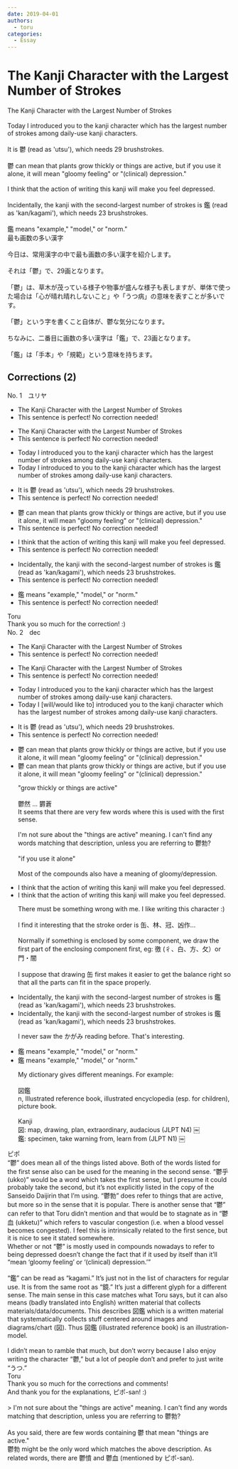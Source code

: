```yaml
---
date: 2019-04-01
authors:
  - toru
categories:
  - Essay
---
```


<h1 id="subject_show">The Kanji Character with the Largest Number of Strokes</h1>
<div class="date" hidden>Apr 1, 2019 20:06</div>
<div id="post"><div id="body_show_ori">
The Kanji Character with the Largest Number of Strokes<br/><br/>Today I introduced you to the kanji character which has the largest number of strokes among daily-use kanji characters.<br/><br/>It is 鬱 (read as 'utsu'), which needs 29 brushstrokes.<br/><br/>鬱 can mean that plants grow thickly or things are active, but if you use it alone, it will mean "gloomy feeling" or "(clinical) depression."<br/><br/>I think that the action of writing this kanji will make you feel depressed.<br/><br/>Incidentally, the kanji with the second-largest number of strokes is 鑑 (read as 'kan/kagami'), which needs 23 brushstrokes.<br/><br/>鑑 means "example," "model," or "norm." 
</div></div>

<!-- more -->

<div id="post_ja"><div id="body_show_mo">
最も画数の多い漢字<br/><br/>今日は、常用漢字の中で最も画数の多い漢字を紹介します。<br/><br/>それは「鬱」で、29画となります。<br/><br/>「鬱」は、草木が茂っている様子や物事が盛んな様子も表しますが、単体で使った場合は「心が晴れ晴れしないこと」や「うつ病」の意味を表すことが多いです。<br/><br/>「鬱」という字を書くこと自体が、鬱な気分になります。<br/><br/>ちなみに、二番目に画数の多い漢字は「鑑」で、23画となります。<br/><br/>「鑑」は「手本」や「規範」という意味を持ちます。
</div></div>

## Corrections (2)
<div id="block"><div class="first_name"> No. 1　<span class="just_name">ユリヤ</span></div><div id="block2">
<ul class="correction_field">
<li class="incorrect">The Kanji Character with the Largest Number of Strokes</li>
<li class="corrected perfect">This sentence is perfect! No correction needed!</li>
</ul>
<ul class="correction_field">
<li class="incorrect">The Kanji Character with the Largest Number of Strokes</li>
<li class="corrected perfect">This sentence is perfect! No correction needed!</li>
</ul>
<ul class="correction_field">
<li class="incorrect">Today I introduced you to the kanji character which has the largest number of strokes among daily-use kanji characters.</li>
<li class="corrected correct">
Today I introduce<span class="f_gray"><span class="sline">d</span></span> <span class="f_red">to </span>you t<span class="f_gray"><span class="sline">o t</span></span>he kanji character which has the largest number of strokes among daily-use kanji characters.
</li>
</ul>
<ul class="correction_field">
<li class="incorrect">It is 鬱 (read as 'utsu'), which needs 29 brushstrokes.</li>
<li class="corrected perfect">This sentence is perfect! No correction needed!</li>
</ul>
<ul class="correction_field">
<li class="incorrect">鬱 can mean that plants grow thickly or things are active, but if you use it alone, it will mean "gloomy feeling" or "(clinical) depression."</li>
<li class="corrected perfect">This sentence is perfect! No correction needed!</li>
</ul>
<ul class="correction_field">
<li class="incorrect">I think that the action of writing this kanji will make you feel depressed.</li>
<li class="corrected perfect">This sentence is perfect! No correction needed!</li>
</ul>
<ul class="correction_field">
<li class="incorrect">Incidentally, the kanji with the second-largest number of strokes is 鑑 (read as 'kan/kagami'), which needs 23 brushstrokes.</li>
<li class="corrected perfect">This sentence is perfect! No correction needed!</li>
</ul>
<ul class="correction_field">
<li class="incorrect">鑑 means "example," "model," or "norm." </li>
<li class="corrected perfect">This sentence is perfect! No correction needed!</li>
</ul>
</div><div class="name"><span class="just_name">Toru</span><br>
Thank you so much for the correction! :)
</div>
</div>
<div id="block"><div class="first_name"> No. 2　<span class="just_name">dec</span></div><div id="block2">
<ul class="correction_field">
<li class="incorrect">The Kanji Character with the Largest Number of Strokes</li>
<li class="corrected perfect">This sentence is perfect! No correction needed!</li>
</ul>
<ul class="correction_field">
<li class="incorrect">The Kanji Character with the Largest Number of Strokes</li>
<li class="corrected perfect">This sentence is perfect! No correction needed!</li>
</ul>
<ul class="correction_field">
<li class="incorrect">Today I introduced you to the kanji character which has the largest number of strokes among daily-use kanji characters.</li>
<li class="corrected correct">
Today I <span class="f_blue">[will/would like to]</span> introduce<span class="sline"><span class="f_red">d</span></span> you to the kanji character which has the largest number of strokes among daily-use kanji characters.
</li>
</ul>
<ul class="correction_field">
<li class="incorrect">It is 鬱 (read as 'utsu'), which needs 29 brushstrokes.</li>
<li class="corrected perfect">This sentence is perfect! No correction needed!</li>
</ul>
<ul class="correction_field">
<li class="incorrect">鬱 can mean that plants grow thickly or things are active, but if you use it alone, it will mean "gloomy feeling" or "(clinical) depression."</li>
<li class="corrected correct">
鬱 can mean that plants grow thickly or things are active, but if you use it alone, it will mean "gloomy feeling" or "(clinical) depression."
<p class="correction_comment">"grow thickly or things are active"<br/><br/>鬱然 ... 欝蒼<br/>It seems that there are very few words where this is used with the first sense.<br/><br/>I'm not sure about the "things are active" meaning. I can't find any words matching that description, unless you are referring to 鬱勃?<br/><br/>"if you use it alone"<br/><br/>Most of the compounds also have a meaning of gloomy/depression.</p>
</li>
</ul>
<ul class="correction_field">
<li class="incorrect">I think that the action of writing this kanji will make you feel depressed.</li>
<li class="corrected correct">
I think that the action of writing this kanji will make you feel depressed.
<p class="correction_comment">There must be something wrong with me. I like writing this character :)<br/><br/>I find it interesting that the stroke order is 缶、林、冠、凶作…<br/><br/>Normally if something is enclosed by some component, we draw the first part of the enclosing component first, eg:  徼 (彳、白、方、攵）or 門・闇<br/><br/>I suppose that drawing 缶 first makes it easier to get the balance right so that all the parts can fit in the space properly.</p>
</li>
</ul>
<ul class="correction_field">
<li class="incorrect">Incidentally, the kanji with the second-largest number of strokes is 鑑 (read as 'kan/kagami'), which needs 23 brushstrokes.</li>
<li class="corrected correct">
Incidentally, the kanji with the second-largest number of strokes is 鑑 (read as 'kan/kagami'), which needs 23 brushstrokes.
<p class="correction_comment">I never saw the かがみ reading before. That's interesting.</p>
</li>
</ul>
<ul class="correction_field">
<li class="incorrect">鑑 means "example," "model," or "norm." </li>
<li class="corrected correct">
鑑 means "example," "model," or "norm." 
<p class="correction_comment">My dictionary gives different meanings. For example:<br/><br/>図鑑<br/>n, Illustrated reference book, illustrated encyclopedia (esp. for children), picture book.<br/><br/>Kanji<br/>図: map, drawing, plan, extraordinary, audacious (JLPT N4) ￼<br/>鑑: specimen, take warning from, learn from (JLPT N1) ￼</p>
</li>
</ul>
</div><div class="name"><span class="just_name">ピポ</span><br>
“鬱” does mean all of the things listed above. Both of the words listed for the first sense also can be used for the meaning in the second sense. “鬱乎 (ukko)” would be a word which takes the first sense, but I presume it could probably take the second, but it’s not explicitly listed in the copy of the Sanseido Daijirin that I’m using. “鬱勃” does refer to things that are active, but more so in the sense that it is popular. There is another sense that “鬱” can refer to that Toru didn’t mention and that would be to stagnate as in “鬱血 (ukketu)” which refers to vascular congestion (i.e. when a blood vessel becomes congested). I feel this is intrinsically related to the first sence, but it is nice to see it stated somewhere.<br/>Whether or not “鬱” is mostly used in compounds nowadays to refer to being depressed doesn’t change the fact that if it used by itself than it’ll “mean ‘gloomy feeling’ or ‘(clinical) depression.’”<br/><br/>“鑑” can be read as “kagami.” It’s just not in the list of characters for regular use. It is from the same root as “鏡.” It’s just a different glyph for a different sense. The main sense in this case matches what Toru says, but it can also means (badly translated into English) written material that collects materials/data/documents. This describes 図鑑 which is a written material that systematically collects stuff centered around images and diagrams/chart (図). Thus 図鑑 (illustrated reference book) is an illustration-model.<br/><br/>I didn’t mean to ramble that much, but don’t worry because I also enjoy writing the character “鬱,” but a lot of people don’t and prefer to just write “うつ.”
</div>
<div class="name"><span class="just_name">Toru</span><br>
Thank you so much for the corrections and comments!<br/>And thank you for the explanations, ピポ-san! :)<br/><br/>&gt; I'm not sure about the "things are active" meaning. I can't find any words matching that description, unless you are referring to 鬱勃?<br/><br/>As you said, there are few words containing 鬱 that mean "things are active."<br/>鬱勃 might be the only word which matches the above description. As related words, there are 鬱憤 and 鬱血 (mentioned by ピポ-san).
</div>
</div>
